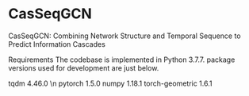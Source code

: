 # CasSeqGCN
CasSeqGCN: Combining Network Structure and Temporal Sequence to Predict Information Cascades

Requirements
The codebase is implemented in Python 3.7.7. package versions used for development are just below.

tqdm              4.46.0 \n
pytorch           1.5.0
numpy             1.18.1
torch-geometric   1.6.1
